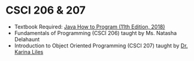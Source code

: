 # CSCI 206 & 207

- Textbook Required: [Java How to Program (11th Edition, 2018)](https://www.amazon.com/Java-Program-Early-Objects-Deitel/dp/0134743350/)
- Fundamentals of Programming (CSCI 206) taught by Ms. Natasha Delahaunt
- Introduction to Object Oriented Programming (CSCI 207) taught by [Dr. Karina Liles](https://www.claflin.edu/academics-research/faculty-research/meet-our-faculty/dr.-karina-liles)
